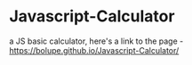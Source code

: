 # Javascript-Calculator
a JS basic calculator, here's a link to the page -https://bolupe.github.io/Javascript-Calculator/
